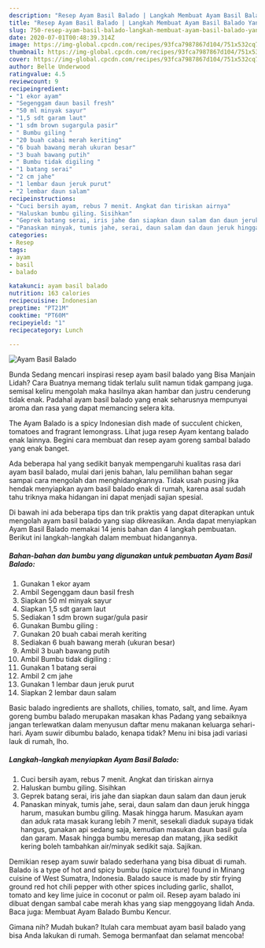 ```yaml
---
description: "Resep Ayam Basil Balado | Langkah Membuat Ayam Basil Balado Yang Sempurna"
title: "Resep Ayam Basil Balado | Langkah Membuat Ayam Basil Balado Yang Sempurna"
slug: 750-resep-ayam-basil-balado-langkah-membuat-ayam-basil-balado-yang-sempurna
date: 2020-07-01T00:48:39.314Z
image: https://img-global.cpcdn.com/recipes/93fca7987867d104/751x532cq70/ayam-basil-balado-foto-resep-utama.jpg
thumbnail: https://img-global.cpcdn.com/recipes/93fca7987867d104/751x532cq70/ayam-basil-balado-foto-resep-utama.jpg
cover: https://img-global.cpcdn.com/recipes/93fca7987867d104/751x532cq70/ayam-basil-balado-foto-resep-utama.jpg
author: Belle Underwood
ratingvalue: 4.5
reviewcount: 9
recipeingredient:
- "1 ekor ayam"
- "Segenggam daun basil fresh"
- "50 ml minyak sayur"
- "1,5 sdt garam laut"
- "1 sdm brown sugargula pasir"
- " Bumbu giling "
- "20 buah cabai merah keriting"
- "6 buah bawang merah ukuran besar"
- "3 buah bawang putih"
- " Bumbu tidak digiling "
- "1 batang serai"
- "2 cm jahe"
- "1 lembar daun jeruk purut"
- "2 lembar daun salam"
recipeinstructions:
- "Cuci bersih ayam, rebus 7 menit. Angkat dan tiriskan airnya"
- "Haluskan bumbu giling. Sisihkan"
- "Geprek batang serai, iris jahe dan siapkan daun salam dan daun jeruk"
- "Panaskan minyak, tumis jahe, serai, daun salam dan daun jeruk hingga harum, masukan bumbu giling. Masak hingga harum. Masukan ayam dan aduk rata masak kurang lebih 7 menit, sesekali diaduk supaya tidak hangus, gunakan api sedang saja, kemudian masukan daun basil gula dan garam. Masak hingga bumbu meresap dan matang, jika sedikit kering boleh tambahkan air/minyak sedikit saja. Sajikan."
categories:
- Resep
tags:
- ayam
- basil
- balado

katakunci: ayam basil balado 
nutrition: 163 calories
recipecuisine: Indonesian
preptime: "PT21M"
cooktime: "PT60M"
recipeyield: "1"
recipecategory: Lunch

---
```



![Ayam Basil Balado](https://img-global.cpcdn.com/recipes/93fca7987867d104/751x532cq70/ayam-basil-balado-foto-resep-utama.jpg)

Bunda Sedang mencari inspirasi resep ayam basil balado yang Bisa Manjain Lidah? Cara Buatnya memang tidak terlalu sulit namun tidak gampang juga. semisal keliru mengolah maka hasilnya akan hambar dan justru cenderung tidak enak. Padahal ayam basil balado yang enak seharusnya mempunyai aroma dan rasa yang dapat memancing selera kita.

The Ayam Balado is a spicy Indonesian dish made of succulent chicken, tomatoes and fragrant lemongrass. Lihat juga resep Ayam kentang balado enak lainnya. Begini cara membuat dan resep ayam goreng sambal balado yang enak banget.

Ada beberapa hal yang sedikit banyak mempengaruhi kualitas rasa dari ayam basil balado, mulai dari jenis bahan, lalu pemilihan bahan segar sampai cara mengolah dan menghidangkannya. Tidak usah pusing jika hendak menyiapkan ayam basil balado enak di rumah, karena asal sudah tahu triknya maka hidangan ini dapat menjadi sajian spesial.


Di bawah ini ada beberapa tips dan trik praktis yang dapat diterapkan untuk mengolah ayam basil balado yang siap dikreasikan. Anda dapat menyiapkan Ayam Basil Balado memakai 14 jenis bahan dan 4 langkah pembuatan. Berikut ini langkah-langkah dalam membuat hidangannya.

<!--inarticleads1-->

##### Bahan-bahan dan bumbu yang digunakan untuk pembuatan Ayam Basil Balado:

1. Gunakan 1 ekor ayam
1. Ambil Segenggam daun basil fresh
1. Siapkan 50 ml minyak sayur
1. Siapkan 1,5 sdt garam laut
1. Sediakan 1 sdm brown sugar/gula pasir
1. Gunakan  Bumbu giling :
1. Gunakan 20 buah cabai merah keriting
1. Sediakan 6 buah bawang merah (ukuran besar)
1. Ambil 3 buah bawang putih
1. Ambil  Bumbu tidak digiling :
1. Gunakan 1 batang serai
1. Ambil 2 cm jahe
1. Gunakan 1 lembar daun jeruk purut
1. Siapkan 2 lembar daun salam


Basic balado ingredients are shallots, chilies, tomato, salt, and lime. Ayam goreng bumbu balado merupakan masakan khas Padang yang sebaiknya jangan terlewatkan dalam menyusun daftar menu makanan keluarga sehari-hari. Ayam suwir dibumbu balado, kenapa tidak? Menu ini bisa jadi variasi lauk di rumah, lho. 

<!--inarticleads2-->

##### Langkah-langkah menyiapkan Ayam Basil Balado:

1. Cuci bersih ayam, rebus 7 menit. Angkat dan tiriskan airnya
1. Haluskan bumbu giling. Sisihkan
1. Geprek batang serai, iris jahe dan siapkan daun salam dan daun jeruk
1. Panaskan minyak, tumis jahe, serai, daun salam dan daun jeruk hingga harum, masukan bumbu giling. Masak hingga harum. Masukan ayam dan aduk rata masak kurang lebih 7 menit, sesekali diaduk supaya tidak hangus, gunakan api sedang saja, kemudian masukan daun basil gula dan garam. Masak hingga bumbu meresap dan matang, jika sedikit kering boleh tambahkan air/minyak sedikit saja. Sajikan.


Demikian resep ayam suwir balado sederhana yang bisa dibuat di rumah. Balado is a type of hot and spicy bumbu (spice mixture) found in Minang cuisine of West Sumatra, Indonesia. Balado sauce is made by stir frying ground red hot chili pepper with other spices including garlic, shallot, tomato and key lime juice in coconut or palm oil. Resep ayam balado ini dibuat dengan sambal cabe merah khas yang siap menggoyang lidah Anda. Baca juga: Membuat Ayam Balado Bumbu Kencur. 

Gimana nih? Mudah bukan? Itulah cara membuat ayam basil balado yang bisa Anda lakukan di rumah. Semoga bermanfaat dan selamat mencoba!
